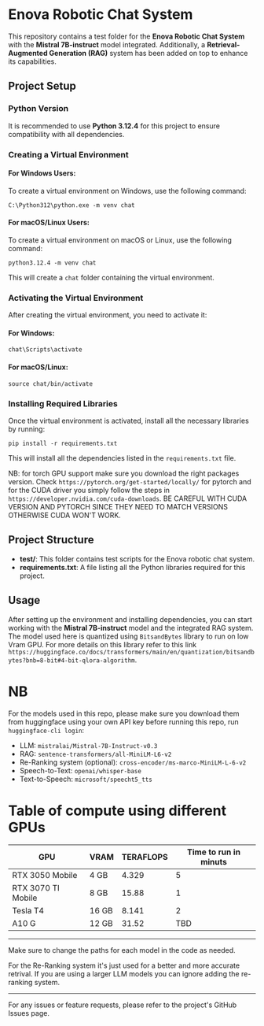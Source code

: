 
# Enova Robotic Chat System

This repository contains a test folder for the **Enova Robotic Chat System** with the **Mistral 7B-instruct** model integrated. Additionally, a **Retrieval-Augmented Generation (RAG)** system has been added on top to enhance its capabilities.

## Project Setup

### Python Version
It is recommended to use **Python 3.12.4** for this project to ensure compatibility with all dependencies.

### Creating a Virtual Environment

#### For Windows Users:
To create a virtual environment on Windows, use the following command:

```
C:\Python312\python.exe -m venv chat
```

#### For macOS/Linux Users:
To create a virtual environment on macOS or Linux, use the following command:

```
python3.12.4 -m venv chat
```

This will create a `chat` folder containing the virtual environment.

### Activating the Virtual Environment

After creating the virtual environment, you need to activate it:

#### For Windows:
```
chat\Scripts\activate
```

#### For macOS/Linux:
```
source chat/bin/activate
```

### Installing Required Libraries

Once the virtual environment is activated, install all the necessary libraries by running:

```
pip install -r requirements.txt
```

This will install all the dependencies listed in the `requirements.txt` file.

NB: for torch GPU support make sure you download the right packages version. Check `https://pytorch.org/get-started/locally/` for pytorch and for the CUDA driver you simply follow the steps in `https://developer.nvidia.com/cuda-downloads`. BE CAREFUL WITH CUDA VERSION AND PYTORCH SINCE THEY NEED TO MATCH VERSIONS OTHERWISE CUDA WON'T WORK.

## Project Structure

- **test/**: This folder contains test scripts for the Enova robotic chat system.
- **requirements.txt**: A file listing all the Python libraries required for this project.

## Usage

After setting up the environment and installing dependencies, you can start working with the **Mistral 7B-instruct** model and the integrated RAG system. The model used here is quantized using `BitsandBytes` library to run on low Vram GPU. For more details on this library refer to this link `https://huggingface.co/docs/transformers/main/en/quantization/bitsandbytes?bnb=8-bit#4-bit-qlora-algorithm`.

# NB

For the models used in this repo, please make sure you download them from huggingface using your own API key before running this repo, run `huggingface-cli login`:
- LLM: `mistralai/Mistral-7B-Instruct-v0.3`
- RAG: `sentence-transformers/all-MiniLM-L6-v2`
- Re-Ranking system (optional): `cross-encoder/ms-marco-MiniLM-L-6-v2`
- Speech-to-Text: `openai/whisper-base`
- Text-to-Speech: `microsoft/speecht5_tts`

# Table of compute using different GPUs
| GPU      | VRAM | TERAFLOPS | Time to run in minuts   |
|-----------|-----|-----|-----------|
| RTX 3050 Mobile|4 GB| 	4.329 | 5 |
| RTX 3070 TI Mobile|8 GB| 	15.88 | 1| 
| Tesla T4       |16 GB| 	8.141  | 2 |
| A10 G   |12 GB|	31.52 | TBD |

---
Make sure to change the paths for each model in the code as needed.

For the Re-Ranking system it's just used for a better and more accurate retrival. If you are using a larger LLM models you can ignore adding the re-ranking system.

---
For any issues or feature requests, please refer to the project's GitHub Issues page.
